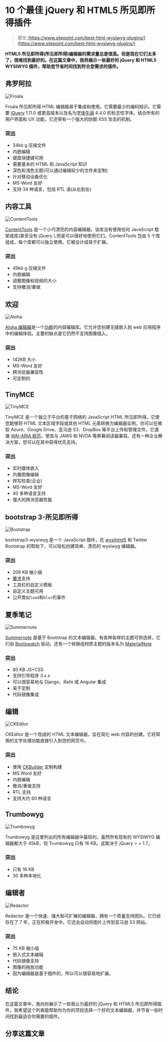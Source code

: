 # 10 个最佳 jQuery 和 HTML5 所见即所得插件

> 原文:[https://www.sitepoint.com/best-html-wysiwyg-plugins/](https://www.sitepoint.com/best-html-wysiwyg-plugins/)

**HTML5 所见即所得(所见即所得)编辑器的需求量总是很高。但是现在它们太多了，很难找到最好的。在这篇文章中，我将展示一些最好的 jQuery 和 HTML5 WYSIWYG 插件，帮助您节省时间找到符合您需求的插件。**

## 弗罗阿拉

![Froala](../Images/d8d3d627ac28525bf14cd2c31547c621.png)

Froala 所见即所得 HTML 编辑器易于集成和使用。它需要最少的编码知识。它需要 [jQuery](http://jquery.com/) 1.11.0 或更高版本以及名为[字体牛逼](http://fortawesome.github.io/Font-Awesome/) 4.4.0 的标志性字体。结合所有的用户界面和 UX 功能，它还带有一个强大的防御 XSS 攻击的机制。

### 突出

*   34kb g 压缩文件
*   内嵌编辑
*   键盘快捷键可用
*   需要基本的 HTML 和 JavaScript 知识
*   深色和浅色主题(可以通过编辑较少的文件来定制)
*   针对移动设备优化
*   MS-Word 友好
*   支持 34 种语言，包括 RTL 语(从右到左)

## 内容工具

![ContentTools](../Images/a5c4252069c80df9c023be9cd4a50735.png)

[ContentTools](http://getcontenttools.com/) 是一个小巧漂亮的内容编辑器。该库没有使用任何 JavaScript 框架或库(甚至没有 jQuery ),但是可以很好地使用它们。ContentTools 包由 5 个库组成，每个库都可以独立使用。它被设计成易于扩展。

### 突出

*   49kb g 压缩文件
*   内嵌编辑
*   调整图像和视频的大小
*   支持撤消/重做

## 欢迎

![Aloha](../Images/95a78807b9cf9cb9d7f929794c1c959e.png)

[Aloha 编辑器](http://www.alohaeditor.org)是一个[功能](http://en.wikipedia.org/wiki/Functional_programming)的内容编辑库。它允许您创建无缝嵌入到 web 应用程序中的编辑体验。主要的缺点是它仍然不支持图像插入。

### 突出

*   142KB 大小
*   MS-Word 友好
*   跨浏览器兼容性
*   可定制的

## TinyMCE

![TinyMCE](../Images/7b1f8c402950fd63ec5bdcded7b94cbd.png)

TinyMCE 是一个独立于平台的基于网络的 JavaScript HTML 所见即所得。它使您能够将 HTML 文本区域字段或其他 HTML 元素转换为编辑器实例。你可以在微软 Azure、Google Drive、亚马逊 S3、DropBox 等平台上传和管理文件。它遵循 [WAI-ARIA 规范](https://www.w3.org/TR/wai-aria/)，使其与 JAWS 和 NVDA 等屏幕阅读器兼容。还有一种企业解决方案，您可以在其中获得优先支持。

### 突出

*   实时媒体嵌入
*   内置图像编辑
*   拼写检查(企业)
*   MS-Word 友好
*   40 多种语言支持
*   强大的跨浏览器性能

## bootstrap 3-所见即所得

![Bootstrap](../Images/c1d68020a0e910b64b3608a32be087ad.png)

bootstrap3-wysiwyg 是一个 JavaScript 插件，在 [wysihtml5](https://github.com/xing/wysihtml5) 和 Twitter Bootstrap 的帮助下，可以轻松创建简单、漂亮的 wysiwyg 编辑器。

### 突出

*   206 KB 缩小版
*   [要求](http://requirejs.org/)支持
*   工具栏的自定义模板
*   自定义主题可用
*   公开类似`load`和`blur`的事件

## 夏季笔记

![Summernote](../Images/bd10fc0239a97a667dab5362c5701912.png)

[Summernote](http://summernote.org/) 是基于 Bootstrap 的文本编辑器。有各种各样的主题可供选择，它们由 [Bootswatch](http://bootswatch.com/) 驱动。还有一个转换成材质主题的版本名为 [MaterialNote](http://www.web-forge.info/projects/materialNote)

### 突出

*   80 KB JS+CSS
*   支持引导程序 3.x.x
*   可以很容易地与 Django、Rails 或 Angular 集成
*   易于定制
*   代码镜像集成

## 编辑

![CKEditor](../Images/b1eef9aab01bfda00503c76eb075fdb7.png)

CKEditor 是一个现成的 HTML 文本编辑器，旨在简化 web 内容的创建。它将常用的文字处理功能直接引入到您的网页中。

### 突出

*   使用 [CKBuilder](http://ckeditor.com/builder) 定制构建
*   MS Word 友好
*   内嵌编辑
*   撤消/重做支持
*   RTL 支持
*   支持大约 60 种语言

## Trumbowyg

![Trumbowyg](../Images/db46813c8028a9ef1442a218267b686a.png)

Trumbowyg 是这里列出的所有编辑器中最轻的。虽然所有现有的 WYSIWYG 编辑器都大于 45kB，但 Trumbowyg 只有 16 KB。这取决于 jQuery > = 1.7。

### 突出

*   只有 16 KB
*   30 多种本地化

## 编辑者

![Redactor](../Images/8a61c4b584b7924d4ca7954f59909182.png)

Redactor 是一个快速、强大和可扩展的编辑器，拥有一个质量支持团队。它已经存在了 7 年，正在积极开发中。它还会自动将图片上传到亚马逊 S3 网站。

### 突出

*   75 KB 缩小版
*   嵌入式文本编辑
*   代码镜像支持
*   图像的拖放功能
*   因为编辑器是基于插件的，所以可以很容易地扩展。

## 结论

在这篇文章中，我向你展示了一些我认为最好的 jQuery 和 HTML5 所见即所得插件。我希望这个列表能帮助你为你的项目选择一个好的文本编辑器，并节省一些时间找到最适合你需要的插件。

## 分享这篇文章